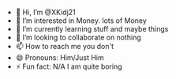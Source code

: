 - 👋 Hi, I’m @XKidj21
- 👀 I’m interested in Money. lots of Money
- 🌱 I’m currently learning stuff and maybe things
- 💞️ I’m looking to collaborate on nothing
- 📫 How to reach me you don't
- 😄 Pronouns: Him/Just Him
- ⚡ Fun fact: N/A I am quite boring

<!---
XKidj21/XKidj21 is a ✨ special ✨ repository because its `README.md` (this file) appears on your GitHub profile.
You can click the Preview link to take a look at your changes.
--->
